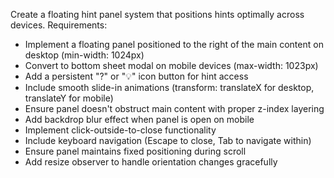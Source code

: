 Create a floating hint panel system that positions hints optimally across devices. Requirements:
- Implement a floating panel positioned to the right of the main content on desktop (min-width: 1024px)
- Convert to bottom sheet modal on mobile devices (max-width: 1023px)
- Add a persistent "?" or "💡" icon button for hint access
- Include smooth slide-in animations (transform: translateX for desktop, translateY for mobile)
- Ensure panel doesn't obstruct main content with proper z-index layering
- Add backdrop blur effect when panel is open on mobile
- Implement click-outside-to-close functionality
- Include keyboard navigation (Escape to close, Tab to navigate within)
- Ensure panel maintains fixed positioning during scroll
- Add resize observer to handle orientation changes gracefully